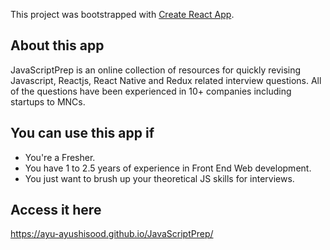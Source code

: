 This project was bootstrapped with [Create React App](https://github.com/facebook/create-react-app).

## About this app
JavaScriptPrep is an online collection of resources for quickly revising Javascript, Reactjs, React Native and Redux related interview questions.
All of the questions have been experienced in 10+ companies including startups to MNCs.

## You can use this app if
- You're a Fresher.
- You have 1 to 2.5 years of experience in Front End Web development.
- You just want to brush up your theoretical JS skills for interviews.

## Access it here
https://ayu-ayushisood.github.io/JavaScriptPrep/
